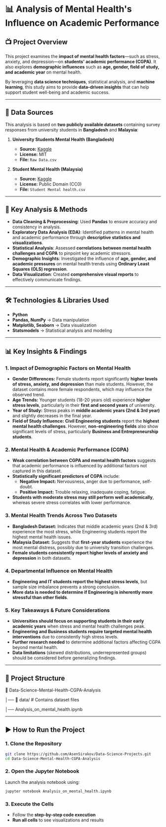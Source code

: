 # 📊 Analysis of Mental Health's Influence on Academic Performance  

## 📺 Project Overview  
This project examines the **impact of mental health factors**—such as stress, anxiety, and depression—on **students' academic performance (CGPA)**. It also explores **demographic influences** such as **age, gender, field of study, and academic year** on mental health.  

By leveraging **data science techniques**, statistical analysis, and **machine learning**, this study aims to provide **data-driven insights** that can help support student well-being and academic success.  

---

## 📂 Data Sources  
This analysis is based on **two publicly available datasets** containing survey responses from university students in **Bangladesh** and **Malaysia**:  

1. **University Students Mental Health (Bangladesh)**  
   - **Source:** [Kaggle](https://www.kaggle.com/datasets/mohsenzergani/bangladeshi-university-students-mental-health)  
   - **License:** MIT  
   - **File:** `Raw Data.csv`  

2. **Student Mental Health (Malaysia)**  
   - **Source:** [Kaggle](https://www.kaggle.com/datasets/shariful07/student-mental-health)  
   - **License:** Public Domain (CC0)  
   - **File:** `Student Mental health.csv`  

---

## 🚀 Key Analysis & Methods  
- **Data Cleaning & Preprocessing**: Used **Pandas** to ensure accuracy and consistency in analysis.
- **Exploratory Data Analysis (EDA)**: Identified patterns in mental health and academic performance through **descriptive statistics and visualizations**.
- **Statistical Analysis**: Assessed **correlations between mental health challenges and CGPA** to pinpoint key academic stressors.
- **Demographic Insights**: Investigated the influence of **age, gender, and academic pressures** on mental health trends using **Ordinary Least Squares (OLS) regression**.
- **Data Visualization**: Created **comprehensive visual reports** to effectively communicate findings.

---

## 🛠️ Technologies & Libraries Used
- **Python**
- **Pandas, NumPy** → Data manipulation
- **Matplotlib, Seaborn** → Data visualization
- **Statsmodels** → Statistical analysis and modeling

---

## 📊 Key Insights & Findings  

### **1. Impact of Demographic Factors on Mental Health**
- **Gender Differences:** Female students report significantly **higher levels of stress, anxiety, and depression** than male students. However, the dataset contains more female respondents, which may influence the observed trend.
- **Age Trends:** Younger students (18-20 years old) experience **higher stress levels**, particularly in their **first and second years** of university.
- **Year of Study:** Stress peaks in **middle academic years (2nd & 3rd year)** and slightly decreases in the final year.
- **Field of Study Influence:** **Civil Engineering students** report the **highest mental health challenges**. However, **non-engineering fields** also show significant levels of stress, particularly **Business and Entrepreneurship students**.

### **2. Mental Health & Academic Performance (CGPA)**
- **Weak correlation between CGPA and mental health factors** suggests that academic performance is influenced by additional factors not captured in this dataset.
- **Statistically significant predictors of CGPA** include:
  - **Negative Impact:** Nervousness, anger due to performance, self-doubt.
  - **Positive Impact:** Trouble relaxing, inadequate coping, fatigue.
- **Students with moderate stress may still perform well academically**, whereas severe stress correlates with lower performance.

### **3. Mental Health Trends Across Two Datasets**
- **Bangladesh Dataset:** Indicates that middle academic years (2nd & 3rd) experience the most stress, while Engineering students report the highest mental health issues.
- **Malaysia Dataset:** Suggests that **first-year students** experience the most mental distress, possibly due to university transition challenges.
- **Female students consistently report higher levels of anxiety and depression** in both datasets.

### **4. Departmental Influence on Mental Health**
- **Engineering and IT students report the highest stress levels**, but sample size imbalance prevents a strong conclusion.
- **More data is needed to determine if Engineering is inherently more stressful than other fields**.

### **5. Key Takeaways & Future Considerations**
- **Universities should focus on supporting students in their early academic years** when stress and mental health challenges peak.
- **Engineering and Business students require targeted mental health interventions** due to consistently high stress levels.
- **Further research needed** to determine additional factors affecting CGPA beyond mental health.
- **Data limitations** (skewed distributions, underrepresented groups) should be considered before generalizing findings.
---
## 📂 Project Structure  
📂 Data-Science-Mental-Health-CGPA-Analysis

│── 📂 data/ # Contains dataset files

│── Analysis_on_mental_health.ipynb

---
## ▶️ How to Run the Project
### **1. Clone the Repository**
```bash
git clone https://github.com/AsenSirakov/Data-Science-Projects.git
cd Data-Science-Mental-Health-CGPA-Analysis
```

### **2. Open the Jupyter Notebook**
Launch the analysis notebook using:
```bash
jupyter notebook Analysis_on_mental_health.ipynb
```

### **3. Execute the Cells**
- Follow the **step-by-step code execution**
- **Run all cells** to see visualizations and results

